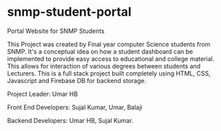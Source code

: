 # snmp-student-portal
Portal Website for SNMP Students

This Project was created by Final year computer Science students from SNMP. It's a conceptual idea on how a student dashboard can be implemented to provide easy access to educational and college material. This allows for interaction of various degrees between students and Lecturers. This is a full stack project built completely using HTML, CSS, Javascript and Firebase DB for backend storage.

Project Leader: Umar HB

Front End Developers: Sujal Kumar, Umar, Balaji

Backend Developers: Umar HB, Sujal Kumar.
